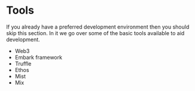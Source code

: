 # Tools

If you already have a preferred development environment then you should skip this section. In it we go over some of the basic tools available to aid development.

* Web3
* Embark framework
* Truffle
* Ethos
* Mist
* Mix